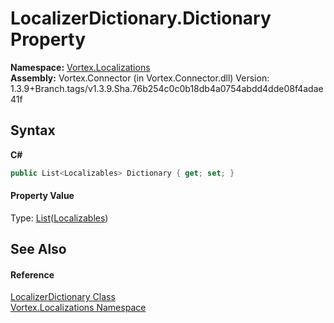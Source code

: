 # LocalizerDictionary.Dictionary Property 
 

**Namespace:**&nbsp;<a href="N_Vortex_Localizations.md">Vortex.Localizations</a><br />**Assembly:**&nbsp;Vortex.Connector (in Vortex.Connector.dll) Version: 1.3.9+Branch.tags/v1.3.9.Sha.76b254c0c0b18db4a0754abdd4dde08f4adae41f

## Syntax

**C#**<br />
``` C#
public List<Localizables> Dictionary { get; set; }
```


#### Property Value
Type: <a href="https://docs.microsoft.com/dotnet/api/system.collections.generic.list-1" target="_blank">List</a>(<a href="T_Vortex_Localizations_Localizables.md">Localizables</a>)

## See Also


#### Reference
<a href="T_Vortex_Localizations_LocalizerDictionary.md">LocalizerDictionary Class</a><br /><a href="N_Vortex_Localizations.md">Vortex.Localizations Namespace</a><br />